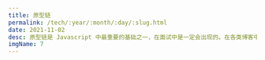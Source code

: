 ```yaml
---
title: 原型链
permalink: /tech/:year/:month/:day/:slug.html
date: 2021-11-02
desc: 原型链是 Javascript 中最重要的基础之一，在面试中是一定会出现的。在各类博客中都有关于原型链的描述和讲解，但大都较为晦涩难懂。 本文从面试原题出发，深入浅出的讲解什么是原型链。
imgName: 7
---
```


<Title />

### 简介

原型链是 Javascript 中最重要的基础之一，在面试中是一定会出现的。在各类博客中都有关于原型链的描述和讲解，但大都较为晦涩难懂。 本文从面试原题出发，深入浅出的讲解什么是`原型链`。

### 一些需要攻克的名词

`prototype（原型对象）`、`构造函数`、`constructor`、`__proto__`

### 一道面试题，我们有哪些创建对象的方法

```js
// 1.通过字面量来创建对象
const obj = {name: 'obj1'};
const obj = new Object({name: 'obj2'});

// 2.通过构造函数来创建对象
const Parent = function (name) {
    this.name = name
};
const obj = new Parent('obj3');

// 3.通过 Object.create 来创建对象
const obj = Object.create({name: 'obj4'});
```

### 当创建一个对象的时候，JS 帮我们做了什么？
在 Javascript 中对于对象类型有关键字 `Object`。几乎所有的 Javascript 对象都是 Object 的实例，Object 上有一个属性 prototype(又名原型对象)，
其指向一个对象（为了没有语义歧义，这里我们命名为 `topObject`）。

`topObject` 中储存了一些方法，例如我们的 `toString`、`valueOf` 等。我们所有申明的对象，不管是通过字面量 / 构造函数 / Object.create 创建出来的，都继承了这些方法：
```js
const obj = {name: 'obj1'};
obj.valueOf() // {name: 'obj1'}
```

在上面的 obj 中我们并没有为 obj 附加 valueOf 的函数，它是怎么调用的呢？

这就要依赖原型链了，在访问 `obj.valueOf` 的时候，会首先判断 obj 的原生中是否有对应的方法，没有就会在 `obj.__proto__` 中寻找。在通过字面量创建对象的时候，
`obj.__proto__` 会指向 `Object.prototype`，也就是我们的 `topObject`，于是，调用 `obj.valueOf` 就等于调用 `topObject.valueOf` 方法。

### 原型链为什么叫链呢
我们来看看构造函数创建对象的过程：
```js
const Parent = function (name) {
    this.name = name
};
const obj = new Parent('obj');
obj.valueOf(); // Parent {name: 'obj1'}
```
在构造函数创建一个对象的时候，`new` 关键字帮我们把 `obj.__proto__` 指向了 `Parent.prototype`。而 `Parent.prototype` 所指向的原型对象，也是 Object 的一个实例。
即 `Parent.prototype.__proto__` 指向 `Object.prototype`：
```js
Parent.prototype.__proto__ === Object.prototype; // true
```

在我们调用 `obj.valueOf` 的时候，它先去找 `obj.__proto__.valueOf`, 也就是 `Parent.prototype.valueOf` 方法，没找到，于是向上寻找，即 `Parent.prototype.__proto__`，
找到了 `Object.prototype.valueOf` 方法，被调用成功。

所以在 JS 的继承结构中，实例对象的属性寻找优先找自身的属性，没有的话就去 `__proto__` 中寻找，再没有找到就去 `__proto__.__proto__` 中寻找，直到找到 `Object.prototype` 为止。

这一条链路，就叫`原型链`。

在上述的构造函数创建对象时，`Parent.prototype` 这个对象中涵盖一个 `constructor` 的属性，它指向的是 `Parent` 这个构造函数。即 `constructor` 是原型对象指向其构造函数的指针。

### 一些扩展和应用
- [画出我们的原型链](https://yanhaijing.com/javascript/2021/03/13/javascript-prototype-chain/)
- [new 一个对象的过程](./new%20一个对象的过程.md)
- [instanceof](./instanceof.md)
- [Object.create 详解](./Object.create%20详解.md)
